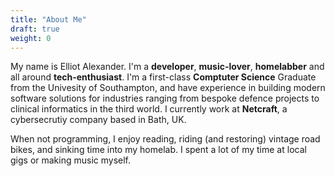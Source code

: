 ```yaml
---
title: "About Me"
draft: true
weight: 0
---
```



My name is Elliot Alexander. I'm a **developer**, **music-lover**, **homelabber** and all around **tech-enthusiast**. I'm a first-class **Comptuter Science** Graduate from the Univesity of Southampton, and have experience in building modern software solutions for industries ranging from bespoke defence projects to clinical informatics in the third world. I currently work at **Netcraft**, a cybersecrutiy company based in Bath, UK. 

When not programming, I enjoy reading, riding (and restoring) vintage road bikes, and sinking time into my homelab. I spent a lot of my time at local gigs or making music myself. 

